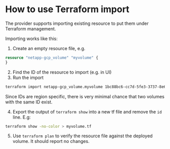 # How to use Terraform import

The provider supports importing existing resource to put them under Terraform management. 

Importing works like this:

1. Create an empty resource file, e.g.
```tf
resource "netapp-gcp_volume" "myvolume" {
}

```
2. Find the ID of the resource to import (e.g. in UI)
3. Run the import
```bash
terraform import netapp-gcp_volume.myvolume 1bc88bc6-cc7d-5fe3-3737-8e635fe2f996
```
Since IDs are region specific, there is very minimal chance that two volumes with the same ID exist.

4. Export the output of `terraform show` into a new tf file and remove the `id` line. E.g:
```bash
terraform show -no-color > myvolume.tf
```
5. Use `terraform plan` to verify the resource file against the deployed volume. It should report no changes.

